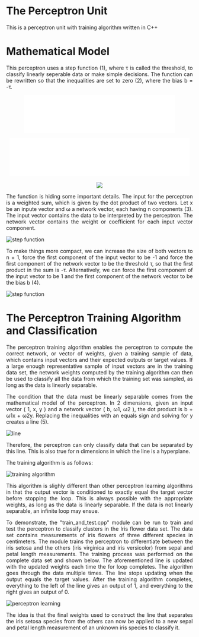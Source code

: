 <h1>The Perceptron Unit</h1>
<p align="justify">
    This is a perceptron unit with training algorithm written in C++
</p>
<h1>Mathematical Model</h1>
<p align="justify">
    This perceptron uses a step function (1), where τ is called the threshold, to classify linearly seperable data or make simple decisions.
    The function can be rewritten so that the inequalities are set to zero (2), where the bias b = -τ.
</p>
<p align="center">
    <img align="center" src="photos/step_function.png"/>
</p>
<p align="center">
    <img align="center" src="photos/step_function_2.png"/>
</p>
<p align="center">
    <img align="center" src="step_graph.png"/>
</p>
<p align="justify">
    The function is hiding some important details. 
    The input for the perceptron is a weighted sum, which is given by the dot product of two vectors.
    Let x be an inpute vector and ω a network vector, each having n components (3).
    The input vector contains the data to be interpreted by the perceptron.
    The network vector contains the weight or coefficient for each input vector component.
</p>

![step function](step_function3.png)

<p align="justify">
    To make things more compact, we can increase the size of both vectors to n + 1, 
    force the first component of the input vector to be -1
    and force the first component of the network vector to be the threshold τ,
    so that the first product in the sum is -τ.
    Alternatively, we can force the first component of the input vector to be 1
    and the first component of the network vector to be the bias b (4).
</p>

![step function](step_function4.png)

<h1>The Perceptron Training Algorithm and Classification</h1>
<p align="justify">
    The perceptron training algorithm enables the perceptron to compute the correct network, or vector of weights, given a training sample of data,
    which contains input vectors and their expected outputs or target values.
    If a large enough representative sample of input vectors are in the training data set,
    the network weights computed by the training algorithm can then be used to classify all the data from which the training set was sampled,
    as long as the data is linearly separable.
</p>
<p align="justify">
    The condition that the data must be linearly separable comes from the mathematical model of the perceptron.
    In 2 dimensions, given an input vector ( 1, x, y ) and a network vector ( b, ω1, ω2 ), the dot product is b + ω1x + ω2y.
    Replacing the inequalities with an equals sign and solving for y creates a line (5).
</p>

![line](line.png)

<p align="justify">
        Therefore, the perceptron can only classify data that can be separated by this line.
        This is also true for n dimensions in which the line is a hyperplane.
</p>
<p align="justify">
    The training algorithm is as follows:
</p>

![training algorithm](training_algorithm.png)

<p align="justify">
    This algorithm is slighly different than other perceptron learning algorithms in that the output vector
    is conditioned to exactly equal the target vector before stopping the loop.
    This is always possible with the appropriate weights, as long as the data is linearly separable.
    If the data is not linearly separable, an infinite loop may ensue.
</p>

<p align="justify">
    To demonstrate, the "train_and_test.cpp" module can be run to train and test the perceptron to classify clusters in the Iris flower data set.
    The data set contains measurements of iris flowers of three different species in centimeters.
    The module trains the perceptron to differentiate between the iris setosa and the others (iris virginica and iris versicolor)
    from sepal and petal length measurements. The training process was performed on the complete data set and shown below.
    The aforementioned line is updated with the updated weights each time the for loop completes.
    The algorithm goes through the data multiple times. The line stops updating when the output equals the target values.
    After the training algorithm completes, everything to the left of the line gives an output of 1, and everything to the right gives an output of 0.
</p>

![perceptron learning](perceptron_learning.png)

<p align="justify">
    The idea is that the final weights used to construct the line that separates the iris setosa species from the others
    can now be applied to a new sepal and petal length measurement of an unknown iris species to classify it.
</p>
